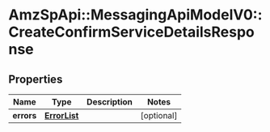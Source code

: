 # AmzSpApi::MessagingApiModelV0::CreateConfirmServiceDetailsResponse

## Properties
Name | Type | Description | Notes
------------ | ------------- | ------------- | -------------
**errors** | [**ErrorList**](ErrorList.md) |  | [optional] 

